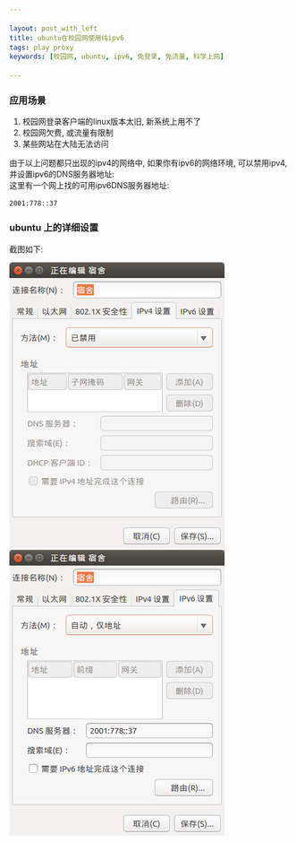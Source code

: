 ```yaml
---

layout: post_with_left
title: ubuntu在校园网使用纯ipv6
tags: play proxy
keywords: [校园网, ubuntu, ipv6, 免登录, 免流量, 科学上网]

---
```


### 应用场景

1. 校园网登录客户端的linux版本太旧, 新系统上用不了
2. 校园网欠费, 或流量有限制
3. 某些网站在大陆无法访问

由于以上问题都只出现的ipv4的网络中, 如果你有ipv6的网络环境, 可以禁用ipv4, 并设置ipv6的DNS服务器地址:    
这里有一个网上找的可用ipv6DNS服务器地址:

```
2001:778::37
```

### ubuntu 上的详细设置
截图如下:    

![禁用ipv4](/images/ipv6_setting0.png)
![设置ipv6](/images/ipv6_setting1.png)




